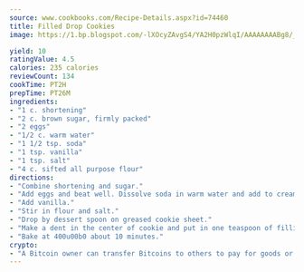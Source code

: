 ```yaml
---
source: www.cookbooks.com/Recipe-Details.aspx?id=74460
title: Filled Drop Cookies
image: https://1.bp.blogspot.com/-lXOcyZAvgS4/YA2H0pzWlqI/AAAAAAAABg8/_HX4JI-WmFM0Tz684w_qYjP9vBzksmFNgCLcBGAsYHQ/s219/20.png

yield: 10
ratingValue: 4.5
calories: 235 calories
reviewCount: 134
cookTime: PT2H
prepTime: PT26M
ingredients:
- "1 c. shortening"
- "2 c. brown sugar, firmly packed"
- "2 eggs"
- "1/2 c. warm water"
- "1 1/2 tsp. soda"
- "1 tsp. vanilla"
- "1 tsp. salt"
- "4 c. sifted all purpose flour"
directions:
- "Combine shortening and sugar."
- "Add eggs and beat well. Dissolve soda in warm water and add to creamed mixture."
- "Add vanilla."
- "Stir in flour and salt."
- "Drop by dessert spoon on greased cookie sheet."
- "Make a dent in the center of cookie and put in one teaspoon of filling. Top with small amount of dough."
- "Bake at 400u00b0 about 10 minutes."
crypto:
- "A Bitcoin owner can transfer Bitcoins to others to pay for goods or services."
---
```

